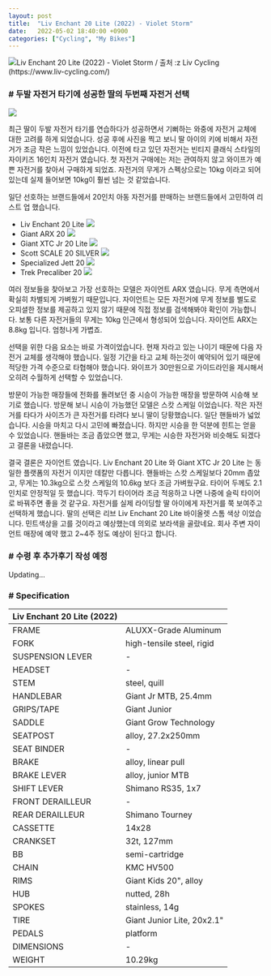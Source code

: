 ```yaml
---
layout: post
title:  "Liv Enchant 20 Lite (2022) - Violet Storm"
date:   2022-05-02 18:40:00 +0900
categories: ["Cycling", "My Bikes"]
---
```

![Liv Enchant 20 Lite (2022) - Violet Storm / 출처 :z Liv Cycling (https://www.liv-cycling.com/)](https://img1.daumcdn.net/thumb/R1280x0/?scode=mtistory2&fname=https%3A%2F%2Fblog.kakaocdn.net%2Fdn%2Fdu29R2%2FbtrA33UXxVg%2FfHvXGgE927lRfB0dgv6D10%2Fimg.png)

### # 두발 자전거 타기에 성공한 딸의 두번째 자전거 선택

![](https://img1.daumcdn.net/thumb/R1280x0/?scode=mtistory2&fname=https%3A%2F%2Fblog.kakaocdn.net%2Fdn%2FcryPcv%2FbtrA3tfj756%2FZ2gkjzd0NlJCTYbFxG2kK0%2Fimg.png)

최근 딸이 두발 자전거 타기를 연습하다가 성공하면서 기뻐하는 와중에 자전거 교체에 대한 고려를 하게 되었습니다.
성공 후에 사진을 찍고 보니 딸 아이의 키에 비해서 자전거가 조금 작은 느낌이 있었습니다.
이전에 타고 있던 자전거는 빈티지 클래식 스타일의 자이키즈 16인치 자전거 였습니다.
첫 자전거 구매에는 저는 관여하지 않고 와이프가 예쁜 자전거를 찾아서 구매하게 되었죠.
자전거의 무게가 스펙상으로는 10kg 이라고 되어 있는데 실제 들어보면 10kg이 훨씬 넘는 것 같았습니다.



일단 선호하는 브랜드들에서 20인치 아동 자전거를 판매하는 브랜드들에서 고민하여 리스트 업 했습니다.

* Liv Enchant 20 Lite
![](https://img1.daumcdn.net/thumb/R1280x0/?scode=mtistory2&fname=https%3A%2F%2Fblog.kakaocdn.net%2Fdn%2FcrocdA%2FbtrA54ZH4XD%2FvRiDjhE6FeDNJev7bgm1jK%2Fimg.png)
* Giant ARX 20
![](https://img1.daumcdn.net/thumb/R1280x0/?scode=mtistory2&fname=https%3A%2F%2Fblog.kakaocdn.net%2Fdn%2Fd8o2jh%2FbtrA3ruX98w%2FVg076jYdpWLy4li7Fl2Qb1%2Fimg.png)
* Giant XTC Jr 20 Lite
![](https://img1.daumcdn.net/thumb/R1280x0/?scode=mtistory2&fname=https%3A%2F%2Fblog.kakaocdn.net%2Fdn%2FSPeug%2FbtrA5sTY7xW%2FgGnWugAhFThn0GKyBDegW1%2Fimg.png)
* Scott SCALE 20 SILVER 
![](https://img1.daumcdn.net/thumb/R1280x0/?scode=mtistory2&fname=https%3A%2F%2Fblog.kakaocdn.net%2Fdn%2FcFU98e%2FbtrA1Bx7pBQ%2FHitm7dhzmnkZjEHR3c2k91%2Fimg.png)
* Specialized Jett 20
![](https://img1.daumcdn.net/thumb/R1280x0/?scode=mtistory2&fname=https%3A%2F%2Fblog.kakaocdn.net%2Fdn%2FO1NDj%2FbtrAZejcXod%2FabzSijRqthqF6zEPeDYULK%2Fimg.png)
* Trek Precaliber 20
![](https://img1.daumcdn.net/thumb/R1280x0/?scode=mtistory2&fname=https%3A%2F%2Fblog.kakaocdn.net%2Fdn%2FTUPRh%2FbtrAUkDsJD5%2F7WuK2rvzyZlU35S7KGx5V1%2Fimg.png)

여러 정보들을 찾아보고 가장 선호하는 모델은 자이언트 ARX 였습니다. 무게 측면에서 확실히 차별되게 가벼웠기 때문입니다.
자이언트는 모든 자전거에 무게 정보를 별도로 오피셜한 정보를 제공하고 있지 않기 때문에 직접 정보를 검색해봐야 확인이 가능합니다.
보통 다른 자전거들의 무게는 10kg 인근에서 형성되어 있습니다. 자이언트 ARX는 8.8kg 입니다. 엄청나게 가볍죠.



선택을 위한 다음 요소는 바로 가격이었습니다. 현재 자라고 있는 나이기 때문에 다음 자전거 교체를 생각해야 했습니다.
일정 기간을 타고 교체 하는것이 예약되어 있기 때문에 적당한 가격 수준으로 타협해야 했습니다.
와이프가 30만원으로 가이드라인을 제시해서 오히려 수월하게 선택할 수 있었습니다.



방문이 가능한 매장들에 전화를 돌려보던 중 시승이 가능한 매장을 방문하여 시승해 보기로 했습니다.
방문해 보니 시승이 가능했던 모델은 스캇 스케일 이었습니다. 작은 자전거를 타다가 사이즈가 큰 자전거를 타려다 보니 딸이 당황했습니다.
일단 핸들바가 넓었습니다. 시승을 마치고 다시 고민에 빠졌습니다. 하지만 시승을 한 덕분에 힌트는 얻을 수 있었습니다.
핸들바는 조금 좁았으면 했고, 무게는 시승한 자전거와 비슷해도 되겠다고 결론을 내렸습니다.



결국 결론은 자이언트 였습니다. Liv Enchant 20 Lite 와 Giant XTC Jr 20 Lite 는 동일한 플랫폼의 자전거 이지만 데칼만 다릅니다.
핸들바는 스캇 스케일보다 20mm 좁았고, 무게는 10.3kg으로 스캇 스케일의 10.6kg 보다 조금 가벼웠구요.
타이어 두께도 2.1인치로 안정적일 듯 했습니다. 깍두기 타이어라 조금 적응하고 나면 나중에 슬릭 타이어로 바꿔주면 좋을 것 같구요. 
자전거를 실제 라이딩할 딸 아이에게 자전거를 쭉 보여주고 선택하게 했습니다. 딸의 선택은 리브 Liv Enchant 20 Lite 바이올렛 스톰 색상 이었습니다.
민트색상을 고를 것이라고 예상했는데 의외로 보라색을 골랐네요. 회사 주변 자이언트 매장에 예약 했고 2~4주 정도 예상이 된다고 합니다.




### # 수령 후 추가후기 작성 예정

Updating...



### # Specification

| **Liv Enchant 20 Lite (2022)** |                            |
|--------------------------------|----------------------------|
| FRAME                          | ALUXX-Grade Aluminum       |
| FORK                           | high-tensile steel, rigid  |
| SUSPENSION LEVER               | \-                         |
| HEADSET                        | \-                         |
| STEM                           | steel, quill               |
| HANDLEBAR                      | Giant Jr MTB, 25.4mm       |
| GRIPS/TAPE                     | Giant Junior               |
| SADDLE                         | Giant Grow Technology      |
| SEATPOST                       | alloy, 27.2x250mm          |
| SEAT BINDER                    | \-                         |
| BRAKE                          | alloy, linear pull         |
| BRAKE LEVER                    | alloy, junior MTB          |
| SHIFT LEVER                    | Shimano RS35, 1x7          |
| FRONT DERAILLEUR               | \-                         |
| REAR DERAILLEUR                | Shimano Tourney            |
| CASSETTE                       | 14x28                      |
| CRANKSET                       | 32t, 127mm                 |
| BB                             | semi-cartridge             |
| CHAIN                          | KMC HV500                  |
| RIMS                           | Giant Kids 20", alloy      |
| HUB                            | nutted, 28h                |
| SPOKES                         | stainless, 14g             |
| TIRE                           | Giant Junior Lite, 20x2.1" |
| PEDALS                         | platform                   |
| DIMENSIONS                     | \-                         |
| WEIGHT                         | 10.29kg                    |